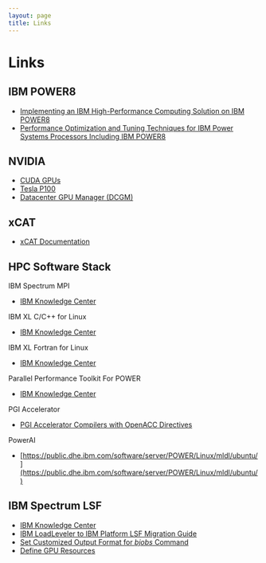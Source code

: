 ```yaml
---
layout: page
title: Links
---
```

# Links

## IBM POWER8
* [Implementing an IBM High-Performance Computing Solution on IBM POWER8](http://www.redbooks.ibm.com/redbooks/pdfs/sg248263.pdf)
* [Performance Optimization and Tuning Techniques for IBM Power Systems Processors Including IBM POWER8](http://www.redbooks.ibm.com/redbooks/pdfs/sg248171.pdf)

## NVIDIA
* [CUDA GPUs](https://developer.nvidia.com/cuda-gpus)
* [Tesla P100](http://www.nvidia.com/object/tesla-p100.html)
* [Datacenter GPU Manager (DCGM)](http://www.nvidia.com/object/data-center-gpu-manager.html)

## xCAT
* [xCAT Documentation](http://xcat-docs.readthedocs.io/en/stable/)

## HPC Software Stack
IBM Spectrum MPI
* [IBM Knowledge Center](https://www.ibm.com/support/knowledgecenter/SSZTET/)

IBM XL C/C++ for Linux
* [IBM Knowledge Center](http://www-01.ibm.com/support/knowledgecenter/SSXVZZ/)

IBM XL Fortran for Linux
* [IBM Knowledge Center](http://www-01.ibm.com/support/knowledgecenter/SSAT4T/)

Parallel Performance Toolkit For POWER
* [IBM Knowledge Center](http://www.ibm.com/support/knowledgecenter/SSFK5S/)

PGI Accelerator
* [PGI Accelerator Compilers with OpenACC Directives](https://www.pgroup.com/resources/accel.htm)

PowerAI
* [https://public.dhe.ibm.com/software/server/POWER/Linux/mldl/ubuntu/](https://public.dhe.ibm.com/software/server/POWER/Linux/mldl/ubuntu/)

## IBM Spectrum LSF
* [IBM Knowledge Center](http://www.ibm.com/support/knowledgecenter/SSWRJV/)
* [IBM LoadLeveler to IBM Platform LSF Migration Guide](http://www.redbooks.ibm.com/abstracts/redp5048.html?Open)
* [Set Customized Output Format for *bjobs* Command](https://www.ibm.com/support/knowledgecenter/en/SSWRJV_10.1.0/lsf_command_ref/bjobs.o.1.html)
* [Define GPU Resources](http://www.ibm.com/support/knowledgecenter/SSETD4_9.1.3/lsf_admin/define_gpu_resources.html)
